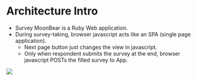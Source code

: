 # Architecture Intro

* Survey MoonBear is a Ruby Web application.
* During survey-taking, browser javascript acts like an SPA (single page application).
  * Next page button just changes the view in javascript.
  * Only when respondent submits the survey at the end, browser javascript POSTs the filled survey to App.

![](https://i.imgur.com/Kp8W6wD.png)
